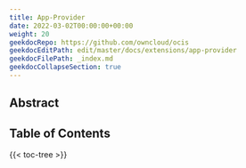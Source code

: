 ```yaml
---
title: App-Provider
date: 2022-03-02T00:00:00+00:00
weight: 20
geekdocRepo: https://github.com/owncloud/ocis
geekdocEditPath: edit/master/docs/extensions/app-provider
geekdocFilePath: _index.md
geekdocCollapseSection: true
---
```


## Abstract


## Table of Contents

{{< toc-tree >}}
